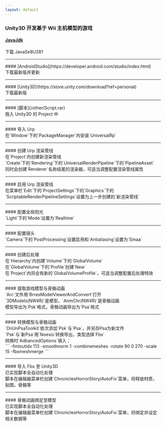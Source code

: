 ```yaml
---
layout: default
---
```


### Unity3D 开发基于 Wii 主机模型的游戏<br>
#### [JavaJdk](http://www.oracle.com/technetwork/java/javase/downloads/index.html)<br>
下载 JavaSe8U281
<hr>
#### [AndroidStudio](https://developer.android.com/studio/index.html)<br>
下载最新版并更新
<hr>
#### [Unity3D](https://store.unity.com/download?ref=personal)<br>
下载最新版
<hr>
#### [脚本](/other/Script.rar)<br>
拖入 Unity3D 的 Project 中
<hr>
#### 导入 Urp<br>
在`Window`下的`PackageManager`内安装`UniversalRp`
<hr>
#### 创建 Urp 渲染管线<br>
在`Project`内创建新渲染管线<br>
`Create`下的`Rendering`下的`UniversalRenderPipeline`下的`PipelineAsset`<br>
同时会创建`Renderer`名称结尾的渲染器，可适当调整配置渲染管线属性
<hr>
#### 启用 Urp 渲染管线<br>
在菜单栏`Edit`下的`ProjectSettings`下的`Graphics`下的`ScriptableRenderPipelineSettings`设置为上一步创建的`新渲染管线`
<hr>
#### 配置全局阳光<br>
`Light`下的`Mode`设置为`Realtime`
<hr>
#### 配置镜头<br>
`Camera`下的`PostProcessing`设置启用和`Antialiasing`设置为`Smaa`
<hr>
#### 创建后处理<br>
在`Hierarchy`内创建`Volume`下的`GlobalVolume`<br>
在`GlobalVolume`下的`Profile`创建`New`<br>
在`Project`内将会有新的`GlobalVolumeProfile`，可适当调整配置后处理特效
<hr>
#### 提取游戏模型与骨骼动画<br>
`Arc`文件用`BrresModelViewerAndConvert`打开<br>
`3DModels(NW4R)`是模型，`AnmChr(NW4R)`是骨骼动画<br>
模型导出为`Psk`格式，骨骼动画导出为`Psa`格式
<hr>
#### 转换模型与骨骼动画<br>
`DnUnPsaToolkit`依次添加`Psk`与`Psa`，并另存Psa为新文件<br>
`Psk`与`新Psa`用`Noesis`转换导出，类型选择`Fbx`<br>
转换时`AdbancedOptions`填入：<br>
```
-fmtoutidx 113 -smoothnorm 1 -combinemeshes -rotate 90 0 270 -scale 15 -fbxmeshmerge
```
<hr>
#### 导入 Fbx 至 Unity3D <br>
已实现脚本全自动化处理<br>
脚本在编辑器菜单栏创建`ChroniclesHorrorStory/AutoFix`菜单，将释放材质，贴图，骨骼等
<hr>
#### 骨骼动画绑定至模型<br>
已实现脚本全自动化处理<br>
脚本在编辑器菜单栏创建`ChroniclesHorrorStory/AutoFix`菜单，将绑定并设定相关数据等
